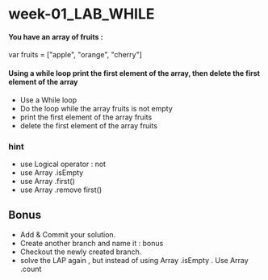 # week-01_LAB_WHILE

#### You have an array of fruits :

var fruits = ["apple", "orange", "cherry"]

#### Using  a while loop print the first element of the array, then delete the first element of the array

- Use a While loop
- Do the loop while the array fruits is not empty
- print the first element of the array fruits
- delete the first element of the array fruits


### hint 

- use Logical operator : not 
- use Array .isEmpty
- use Array .first()
- use Array .remove first()

## Bonus
- Add & Commit your solution.
- Create another branch and name it : bonus
- Checkout the newly created branch.
- solve the LAP again , but instead of using Array .isEmpty . Use Array .count
